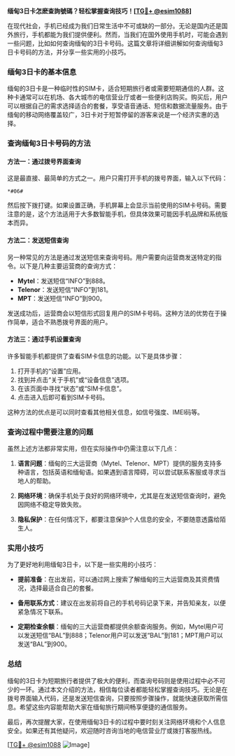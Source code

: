 **缅甸3日卡怎麽查詢號碼？轻松掌握查询技巧！[[TG💪+ @esim1088](https://t.me/s/esim1088)]**

在现代社会，手机已经成为我们日常生活中不可或缺的一部分。无论是国内还是国外旅行，手机都能为我们提供便利。然而，当我们在国外使用手机时，可能会遇到一些问题，比如如何查询缅甸的3日卡号码。这篇文章将详细讲解如何查询缅甸3日卡号码的方法，并分享一些实用的小技巧。

### 缅甸3日卡的基本信息

缅甸的3日卡是一种临时性的SIM卡，适合短期旅行者或需要短期通信的人群。这种卡通常可以在机场、各大城市的电信营业厅或者一些便利店购买。购买后，用户可以根据自己的需求选择适合的套餐，享受语音通话、短信和数据流量服务。由于缅甸的移动网络覆盖较广，3日卡对于短暂停留的游客来说是一个经济实惠的选择。

### 查询缅甸3日卡号码的方法

#### 方法一：通过拨号界面查询

这是最直接、最简单的方式之一。用户只需打开手机的拨号界面，输入以下代码：

```
*#06#
```

然后按下拨打键。如果设置正确，手机屏幕上会显示当前使用的SIM卡号码。需要注意的是，这个方法适用于大多数智能手机，但具体效果可能因手机品牌和系统版本而异。

#### 方法二：发送短信查询

另一种常见的方法是通过发送短信来查询号码。用户需要向运营商发送特定的指令。以下是几种主要运营商的查询方式：

- **Mytel**：发送短信“INFO”到888。
- **Telenor**：发送短信“INFO”到181。
- **MPT**：发送短信“INFO”到900。

发送成功后，运营商会以短信形式回复用户的SIM卡号码。这种方法的优势在于操作简单，适合不熟悉拨号界面的用户。

#### 方法三：通过手机设置查询

许多智能手机都提供了查看SIM卡信息的功能。以下是具体步骤：

1. 打开手机的“设置”应用。
2. 找到并点击“关于手机”或“设备信息”选项。
3. 在该页面中寻找“状态”或“SIM卡信息”。
4. 点击进入后即可看到SIM卡号码。

这种方法的优点是可以同时查看其他相关信息，如信号强度、IMEI码等。

### 查询过程中需要注意的问题

虽然上述方法都非常实用，但在实际操作中仍需注意以下几点：

1. **语言问题**：缅甸的三大运营商（Mytel、Telenor、MPT）提供的服务支持多种语言，包括英语和缅甸语。如果遇到语言障碍，可以尝试联系客服或寻求当地人的帮助。
   
2. **网络环境**：确保手机处于良好的网络环境中，尤其是在发送短信查询时，避免因网络不稳定导致失败。

3. **隐私保护**：在任何情况下，都要注意保护个人信息的安全，不要随意透露给陌生人。

### 实用小技巧

为了更好地利用缅甸3日卡，以下是一些实用的小技巧：

- **提前准备**：在出发前，可以通过网上搜索了解缅甸的三大运营商及其资费情况，选择最适合自己的套餐。
  
- **备用联系方式**：建议在出发前将自己的手机号码记录下来，并告知亲友，以便紧急情况下联系。

- **定期检查余额**：缅甸的三大运营商都提供余额查询服务。例如，Mytel用户可以发送短信“BAL”到888；Telenor用户可以发送“BAL”到181；MPT用户可以发送“BAL”到900。

### 总结

缅甸的3日卡为短期旅行者提供了极大的便利，而查询号码则是使用过程中必不可少的一环。通过本文介绍的方法，相信每位读者都能轻松掌握查询技巧。无论是在拨号界面输入代码，还是发送短信查询，只要按照步骤操作，就能快速获取所需信息。希望这些内容能帮助大家在缅甸旅行期间畅享便捷的通信服务。

最后，再次提醒大家，在使用缅甸3日卡的过程中要时刻关注网络环境和个人信息安全。如果还有其他疑问，欢迎随时咨询当地的电信营业厅或拨打客服热线。

[[TG💪+ @esim1088](https://t.me/s/esim1088) ![Image](https://i.postimg.cc/4NQfJmqS/Snipaste-2025-05-13-00-14-12.png)]
